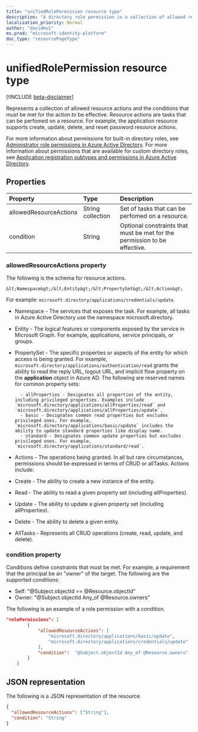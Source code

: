 ```yaml
---
title: "unifiedRolePermission resource type"
description: "A directory role permission is a collection of allowed resource actions and conditions."
localization_priority: Normal
author: "davidmu1"
ms.prod: "microsoft-identity-platform"
doc_type: "resourcePageType"
---
```


# unifiedRolePermission resource type

[!INCLUDE [beta-disclaimer](../../includes/beta-disclaimer.md)]

Represents a collection of allowed resource actions and the conditions that must be met for the action to be effective. 
Resource actions are tasks that can be perfomed on a resource. For example, the application resource supports create, update, delete, and reset password resource actions.

For more information about permissions for built-in directory roles, see [Administrator role permissions in Azure Active Directory](https://docs.microsoft.com/en-us/azure/active-directory/users-groups-roles/directory-assign-admin-roles). For more information about permissions that are available for custom directory roles, see [Application registration subtypes and permissions in Azure Active Directory](https://docs.microsoft.com/en-us/azure/active-directory/users-groups-roles/roles-custom-available-permissions). 

## Properties

| Property     | Type        | Description |
|:-------------|:------------|:------------|
|allowedResourceActions|String collection| Set of tasks that can be perfomed on a resource. |
|condition|String| Optional constraints that must be met for the permission to be effective. |

### allowedResourceActions property

The following is the schema for resource actions.  

```
&lt;Namespace&gt;/&lt;Entity&gt;/&lt;PropertySet&gt;/&lt;Action&gt;  
```
For example: `microsoft.directory/applications/credentials/update`.  

- Namespace - The services that exposes the task. For example, all tasks in Azure Active Directory use the namespace microsoft.directory.  
- Entity - The logical features or components exposed by the service in Microsoft Graph. For example, applications, service principals, or groups.
- PropertySet - The specific properties or aspects of the entity for which access is being granted. For example, 
`microsoft.directory/applications/authentication/read` grants the ability to read the reply URL, logout URL, and implicit flow property on the **application** object in Azure AD. The following are reserved names for common property sets:  

        - allProperties - Designates all properties of the entity, including privileged properties. Examples include `microsoft.directory/applications/allProperties/read` and `microsoft.directory/applications/allProperties/update`.
        - basic - Designates common read properties but excludes privileged ones. For example, `microsoft.directory/applications/basic/update` includes the ability to update standard properties like display name.
        - standard - Designates common update properties but excludes privileged ones. For example, `microsoft.directory/applications/standard/read`.

- Actions - The operations being granted. In all but rare circumstances, permissions should be expressed in terms of CRUD or allTasks. Actions include:
- Create - The ability to create a new instance of the entity.
- Read - The ability to read a given property set (including allProperties).
- Update - The ability to update a given property set (including allProperties).
- Delete - The ability to delete a given entity.
- AllTasks - Represents all CRUD operations (create, read, update, and delete). 

### condition property
Conditions define constraints that must be met. For example, a requirement that the principal be an "owner" of the target. The following are the supported conditions:

- Self: "@Subject.objectId == @Resource.objectId"
- Owner: "@Subject.objectId Any_of @Resource.owners"

The following is an example of a role permission with a condition.

```json
"rolePermissions": [
        {
            "allowedResourceActions": [
                "microsoft.directory/applications/basic/update",
                "microsoft.directory/applications/credentials/update"
            ],
            "condition":  "@Subject.objectId Any_of @Resource.owners"
        }
    ]

```

## JSON representation

The following is a JSON representation of the resource.

<!-- {
  "blockType": "resource",
  "optionalProperties": [

  ],
  "@odata.type": "microsoft.graph.unifiedRolePermission",
  "baseType": null
}-->

```json
{
  "allowedResourceActions": ["String"],
  "condition": "String"
}
```

<!-- uuid: 16cd6b66-4b1a-43a1-adaf-3a886856ed98
2019-02-04 14:57:30 UTC -->
<!-- {
  "type": "#page.annotation",
  "description": "unifiedRolePermission resource",
  "keywords": "",
  "section": "documentation",
  "tocPath": ""
}-->
